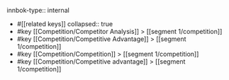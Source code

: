 innbok-type:: internal
- #[[related keys]]
collapsed:: true
- #key [[Competition/Competitor Analysis]] > [[segment 1/competition]]
- #key [[Competition/Competitive Advantage]] > [[segment 1/competition]]
- #key [[Competition/Competition]] > [[segment 1/competition]]
- #key [[Competition/Competitive advantage]] > [[segment 1/competition]]




